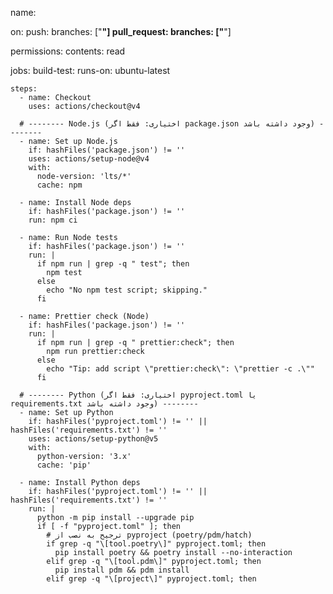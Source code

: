 name: 

on:
  push:
    branches: ["**"]
  pull_request:
    branches: ["**"]

permissions:
  contents: read

jobs:
  build-test:
    runs-on: ubuntu-latest

    steps:
      - name: Checkout
        uses: actions/checkout@v4

      # -------- Node.js (اختیاری: فقط اگر package.json وجود داشته باشد) --------
      - name: Set up Node.js
        if: hashFiles('package.json') != ''
        uses: actions/setup-node@v4
        with:
          node-version: 'lts/*'
          cache: npm

      - name: Install Node deps
        if: hashFiles('package.json') != ''
        run: npm ci

      - name: Run Node tests
        if: hashFiles('package.json') != ''
        run: |
          if npm run | grep -q " test"; then
            npm test
          else
            echo "No npm test script; skipping."
          fi

      - name: Prettier check (Node)
        if: hashFiles('package.json') != ''
        run: |
          if npm run | grep -q " prettier:check"; then
            npm run prettier:check
          else
            echo "Tip: add script \"prettier:check\": \"prettier -c .\""
          fi

      # -------- Python (اختیاری: فقط اگر pyproject.toml یا requirements.txt وجود داشته باشد) --------
      - name: Set up Python
        if: hashFiles('pyproject.toml') != '' || hashFiles('requirements.txt') != ''
        uses: actions/setup-python@v5
        with:
          python-version: '3.x'
          cache: 'pip'

      - name: Install Python deps
        if: hashFiles('pyproject.toml') != '' || hashFiles('requirements.txt') != ''
        run: |
          python -m pip install --upgrade pip
          if [ -f "pyproject.toml" ]; then
            # ترجیح به نصب از pyproject (poetry/pdm/hatch)
            if grep -q "\[tool.poetry\]" pyproject.toml; then
              pip install poetry && poetry install --no-interaction
            elif grep -q "\[tool.pdm\]" pyproject.toml; then
              pip install pdm && pdm install
            elif grep -q "\[project\]" pyproject.toml; then
